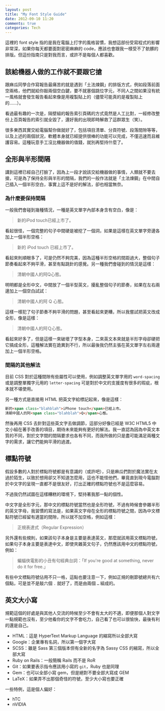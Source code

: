 ```yaml
---
layout: post
title: "My Font Style Guide"
date: 2012-09-10 11:20
comments: true
categories: Tech
---
```


這裡的 font style 指的是我在電腦上打字的風格習慣，我想這部份受寫程式的影響非常深，如果你每天都要面對密密麻麻的 code，應該也會跟我一樣受不了骯髒的排版。但這份指南只是對我而言，或許不是每個人都喜歡。

## 該給機器人做的工作就不要跟它搶

跟麻瓜同學合作寫報告最痛苦的就是遇到「土法煉鋼」的排版方式，例如段落前面空兩格，他們就給你敲兩個空白鍵，要不就塞個跳位字元，不同人之間如果沒有統一風格就會發生報告看起來像是用複製貼上的（儘管可能真的是複製貼上的……）。

看過最有趣的一次是，隔壁組的報告索引頁碼的方式竟然是人工比對，一經修改整份上百頁報告的索引就全毀了，還好我的出現即時解救了這群眾生（笑）。

很多東西其實交給電腦幫你做就好了，包括項目清單、分頁符號、段落間隙等等，以及上述的兩個狀況，軟體本身就已經提供很棒的功能可以完成，不僅迅速而且維護容易。這種玩意手工沒比機器做的值錢，就別再堅持什麼了。

## 全形與半形間隔

講到這裡已經自己打臉了，因為上一段才說該交給機器做的事情，人類就不要去搶，可是為了保持全形與半形的間隔，我們的一般作法就是「土法煉鋼」在中間自己插入一個半形空白，事實上這不是好的解法，卻也相當無奈。

### 為什麼要保持間隔

一般我們會碰到幾種情況，一種是英文單字內部本身含有空白，像是：

> 新的iPod touch已經上市了。

看起很怪，一個完整的句子中間硬是被挖了一個洞，如果是這樣在英文單字旁邊各加上一個半形空格：

> 新的 iPod touch 已經上市了。

看起來則順眼多了，可是仍然不夠完美，因為這種半形空格的間距過大，整個句子節奏看起來不夠平滑，甚至有點跳針的感覺。另一種我們會碰到的情況是這樣：

> 清朝中國人的阿Q心態。

明明都是全形中文，中間放了一個半型英文，擾亂整個句子的節奏，如果在左右兩邊加上一個空白試試：

> 清朝中國人的阿 Q 心態。

這樣一樣犯了句子節奏不夠平滑的問題，甚至看起來更糟，所以我嘗試把英文改成全形，像是這樣：

> 清朝中國人的阿Ｑ心態。

看起來好多了，但是這樣一來破壞了字型本身，二來英文本來就是半形字母卻硬把它搞成全形，這種解法實在詭異到不行，所以最後我仍然主張在英文單字左右兩邊加上一個半形空格。

### 間隔的其他解法

目前 CSS 對於這種間隙有些屬性可以使用，例如調整英文單字用的 `word-spacing` 或是調整單獨字元用的 `letter-spacing` 可是對於中文的支援度有很多的瑕疵，根本就不堪使用。

另一種方式是直接用 HTML 把英文字給標記起來，像是這樣：

```html
新的<span class="blahblah">iPhone touch</span>已經上市。
清朝中國人的阿<span class="blahblah">Q</span>心態。
```

然後再用 CSS 去針對這些英文字去做調節，這部分好像已經是 W3C HTML5 中文小組在著手改善的項目，期待未來能夠有更好的解法。我一直認為因為中英文本質的不同，對於文字間的間隔要求也各有不同，而我所做的只是盡可能滿足兩種文字的需求，讓它們能夠平滑的過渡。

## 標點符號

假設多數的人對於標點符號都是有意識的（或許吧），只是麻瓜們對於魔法實在太過於陌生，以致於想用卻又不知道怎麼用，這也不能怪他們，畢竟直到現今電腦對於中文字的呈現一直都不是很友好，打出正確的標點符號也不是這麼容易。

不過我仍然試圖在這樣糟糕的環境下，堅持著我那一點的個性。

中文字是全形字元，那中文的標點符號當然也是全形符號，不過有時候會參雜半形的英文字母，我習慣的寫法是，如果英文字母在全形的標點符號之間，因為中文標點符號已經留有適當的間隙，所以就不加空格，例如這樣：

> 正規表達式（Regular Expression）

另外還有些規則，如果該句子本身是主要是表達英文，那麼就該用英文標點符號，如果句子本身主要是表達中文，即使夾雜英文句子，仍然應該用中文的標點符號，例如：

> 蝙蝠俠電影的小丑有句經典台詞：「If you're good at something, never do it for free.」

有些中文標點符號佔用不只一格，這點也要注意一下，例如正規的刪節號總共有六個點，可是並不是敲六個 `.` 就好了，而是由兩個 `…` 組成的。

## 英文大小寫

規範這個的好處是與其他人交流的時候至少不會有太大的不適，即便那個人對文字一點規範也沒有，至少他看你的文字不會吃力，自己看了也可以很愉快，最後有利的還是自己。

* HTML：這是 HyperText Markup Language 的縮寫所以全部大寫
* Google：企業專有名詞，所以第一個字大寫
* SCSS：雖是 Sass 第三個版本但有全新的名字為 Sassy CSS 的縮寫，所以全部大寫
* Ruby on Rails：一般簡稱 Rails 而不是 RoR
* Git：如果要表示指令應該用小寫的 `git`，Ruby 也是同理
* Gem：也可以全部小寫 gem，但是絕對不要全部大寫成 GEM
* LaTeX：如果弄不出那個奇怪的符號，至少大小寫也要正確

一些特例，這是個人偏好：

* hTC
* nVIDIA